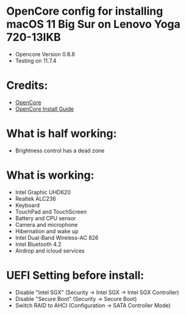 # OpenCore config for installing macOS 11 Big Sur on Lenovo Yoga 720-13IKB
- Opencore Version 0.8.8
- Testing on 11.7.4

# Credits:
- [OpenCore](https://github.com/acidanthera/OpenCorePkg)
- [OpenCore Install Guide](https://dortania.github.io/OpenCore-Install-Guide/config-laptop.plist/coffee-lake.html)

# What is half working:
- Brightness control has a dead zone

# What is working:
- Intel Graphic UHD620
- Realtek ALC236
- Keyboard
- TouchPad and TouchScreen
- Battery and CPU sensor
- Camera and microphone
- Hibernation and wake up
- Intel Dual-Band Wireless-AC 826
- Intel Bluetooth 4.2
- Airdrop and icloud services

# UEFI Setting before install:
- Disable "Intel SGX" (Security -> Intel SGX -> Intel SGX Controller)
- Disable "Secure Boot" (Security -> Secure Boot)
- Switch RAID to AHCI (Configuration -> SATA Controller Mode)
